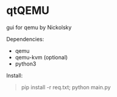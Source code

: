 # qtQEMU
gui for qemu by Nickolsky

Dependencies:
- qemu
- qemu-kvm (optional)
- python3

Install:
> pip install -r req.txt; 
> python main.py
